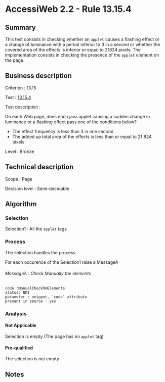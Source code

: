 # AccessiWeb 2.2 - Rule 13.15.4

## Summary

This test consists in checking whether an `applet` causes a flashing effect or a change of luminance with a period inferior to 3 in a second or whether the covered area of the effects is inferior or equal to 21824 pixels. The implementation consists in checking the presence of the `applet` element on the page.

## Business description

Criterion : 13.15

Test : [13.15.4](http://www.accessiweb.org/index.php/accessiweb-22-english-version.html#test-13-15-4)

Test description :

On each Web page, does each java applet causing a sudden change in luminance or a flashing effect pass one of the conditions below?

 * The effect frequency is less than 3 in one second
 * The added up total area of the effects is less than or equal to 21 824 pixels

Level : Bronze

## Technical description

Scope : Page

Decision level : Semi-decidable

## Algorithm

### Selection

Selection1 : All the `applet` tags

### Process

The selection handles the process.

For each occurence of the Selection1 raise a MessageA
###### MessageA : Check Manually the elements

    code :ManualCheckOnElements
    status: NMI
    parameter : snippet, `code` attribute
    present in source : yes

### Analysis

#### Not Applicable

Selection is empty (The page has no `applet` tag)

#### Pre-qualified

The selection is not empty

## Notes
